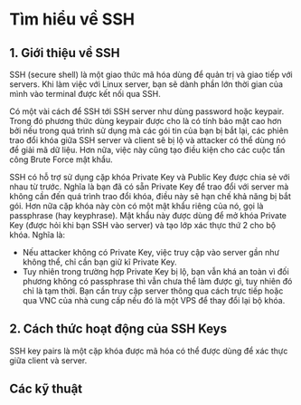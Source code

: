 # Tìm hiểu về SSH


## 1. Giới thiệu về SSH
SSH (secure shell) là một giao thức mã hóa dùng để quản trị và giao tiếp với servers. Khi làm việc với Linux server, bạn sẽ dành phần lớn thời gian của mình vào terminal được kết nối qua SSH.

Có một vài cách để SSH tới SSH server như dùng password hoặc keypair. Trong đó phương thức dùng keypair được cho là có tính bảo mật cao hơn bởi nếu trong quá trình sử dụng mà các gói tin của bạn bị bắt lại, các phiên trao đổi khóa giữa SSH server và client sẽ bị lộ và attacker có thể dùng nó để giải mã dữ liệu. Hơn nữa, việc này cũng tạo điều kiện cho các cuộc tấn công Brute Force mật khẩu.

SSH có hỗ trợ sử dụng cặp khóa Private Key và Public Key được chia sẻ với nhau từ trước. Nghĩa là bạn đã có sẵn Private Key để trao đổi với server mà không cần đến quá trình trao đổi khóa, điều này sẽ hạn chế khả năng bị bắt gói. Hơn nữa cặp khóa này còn có một mật khẩu riêng của nó, gọi là passphrase (hay keyphrase). Mật khẩu này được dùng để mở khóa Private Key (được hỏi khi bạn SSH vào server) và tạo lớp xác thực thứ 2 cho bộ khóa. Nghĩa là:
- Nếu attacker không có Private Key, việc truy cập vào server gần như không thể, chỉ cần bạn giữ kĩ Private Key.
- Tuy nhiên trong trường hợp Private Key bị lộ, bạn vẫn khá an toàn vì đối phương không có passphrase thì vẫn chưa thể làm được gì, tuy nhiên đó chỉ là tạm thời. Bạn cần truy cập server thông qua cách trực tiếp hoặc qua VNC của nhà cung cấp nếu đó là một VPS để thay đổi lại bộ khóa.

## 2. Cách thức hoạt động của SSH Keys
SSH key pairs là một cặp khóa được mã hóa có thể được dùng để xác thực giữa client và server.

## Các kỹ thuật